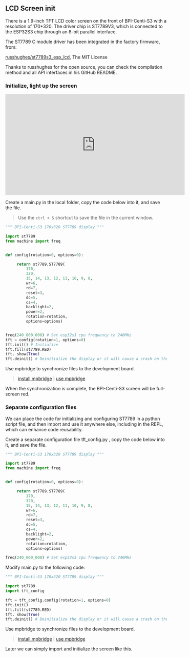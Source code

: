 ## LCD Screen init

There is a 1.9-inch TFT LCD color screen on the front of BPI-Centi-S3 with a resolution of 170*320. The driver chip is ST7789V3, which is connected to the ESP32S3 chip through an 8-bit parallel interface.

The ST7789 C module driver has been integrated in the factory firmware, from:

[russhughes/st7789s3_esp_lcd](https://github.com/russhughes/st7789s3_esp_lcd), The MIT License

Thanks to russhughes for the open source, you can check the compilation method and all API interfaces in his GitHub README.

### Initialize, light up the screen

<iframe width="560" height="315" src="https://www.youtube.com/embed/YANtoaNBQw4" title="YouTube video player" frameborder="0" allow="accelerometer; autoplay; clipboard-write; encrypted-media; gyroscope; picture-in-picture; web-share" allowfullscreen></iframe>

Create a main.py in the local folder, copy the code below into it, and save the file.

> Use the `ctrl + S` shortcut to save the file in the current window.

```py
""" BPI-Centi-S3 170x320 ST7789 display """

import st7789
from machine import freq


def config(rotation=0, options=0):

     return st7789.ST7789(
         170,
         320,
         15, 14, 13, 12, 11, 10, 9, 8,
         wr=6,
         rd=7,
         reset=3,
         dc=5,
         cs=4,
         backlight=2,
         power=2,
         rotation=rotation,
         options=options)


freq(240_000_000) # Set esp32s3 cpu frequency to 240MHz
tft = config(rotation=1, options=0)
tft.init() # Initialize
tft.fill(st7789.RED)
tft. show(True)
tft.deinit() # Deinitialize the display or it will cause a crash on the next run

```

Use mpbridge to synchronize files to the development board.
> [install mpbridge](#install-the-mpbridge-tool) | [use mpbridge](#use-mpbridge-in-terminal)

When the synchronization is complete, the BPI-Centi-S3 screen will be full-screen red.

### Separate configuration files

We can place the code for initializing and configuring ST7789 in a python script file, and then import and use it anywhere else, including in the REPL, which can enhance code reusability.

Create a separate configuration file tft_config.py , copy the code below into it, and save the file.

```py
""" BPI-Centi-S3 170x320 ST7789 display """

import st7789
from machine import freq


def config(rotation=0, options=0):

     return st7789.ST7789(
         170,
         320,
         15, 14, 13, 12, 11, 10, 9, 8,
         wr=6,
         rd=7,
         reset=3,
         dc=5,
         cs=4,
         backlight=2,
         power=2,
         rotation=rotation,
         options=options)

freq(240_000_000) # Set esp32s3 cpu frequency to 240MHz

```

Modify main.py to the following code:

```py
""" BPI-Centi-S3 170x320 ST7789 display """

import st7789
import tft_config

tft = tft_config.config(rotation=1, options=0)
tft.init()
tft.fill(st7789.RED)
tft. show(True)
tft.deinit() # Deinitialize the display or it will cause a crash on the next run

```

Use mpbridge to synchronize files to the development board.
> [install mpbridge](#install-the-mpbridge-tool) | [use mpbridge](#use-mpbridge-in-terminal)

Later we can simply import and initialize the screen like this.